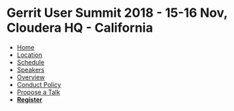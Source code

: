 # Gerrit User Summit 2018 - 15-16 Nov, Cloudera HQ - California

* [Home](/index.md)
* [Location](/location.md)
* [Schedule](/schedule.md)
* [Speakers](/speakers.md)
* [Overview](/overview.md)
* [Conduct Policy](/conduct-policy.md)
* [Propose a Talk](/cfp.md)
* **[Register](https://gus2018.eventbrite.com)**

[home]: /index.md
